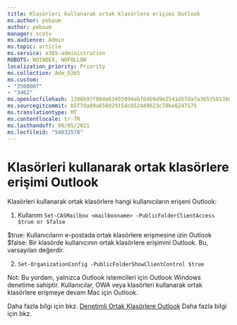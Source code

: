 ```yaml
---
title: Klasörleri kullanarak ortak klasörlere erişimi Outlook
ms.author: pebaum
author: pebaum
manager: scotv
ms.audience: Admin
ms.topic: article
ms.service: o365-administration
ROBOTS: NOINDEX, NOFOLLOW
localization_priority: Priority
ms.collection: Adm_O365
ms.custom:
- "3500007"
- "3462"
ms.openlocfilehash: 1386b97f804e63455094abf64b9d9e2541d57dafa36535813b0d7689e0ce2966
ms.sourcegitcommit: b5f7da89a650d2915dc652449623c78be6247175
ms.translationtype: MT
ms.contentlocale: tr-TR
ms.lasthandoff: 08/05/2021
ms.locfileid: "54032578"
---
```

# <a name="control-access-to-public-folders-using-outlook"></a>Klasörleri kullanarak ortak klasörlere erişimi Outlook

Klasörleri kullanarak ortak klasörlere hangi kullanıcıların erişeni Outlook:

1. Kullanım `Set-CASMailbox <mailboxname> -PublicFolderClientAccess $true or $false`

$true: Kullanıcıların e-postada ortak klasörlere erişmesine izin Outlook  
$false: Bir klasörde kullanıcının ortak klasörlere erişimini Outlook. Bu, varsayılan değerdir.  

2. `Set-OrganizationConfig -PublicFolderShowClientControl $true`

Not: Bu yordam, yalnızca Outlook istemcileri için Outlook Windows denetime sahiptir. Kullanıcılar, OWA veya klasörleri kullanarak ortak klasörlere erişmeye devam Mac için Outlook.

Daha fazla bilgi için bkz. [Denetimli Ortak Klasörlere Outlook](https://aka.ms/controlpf) Daha fazla bilgi için bkz.
